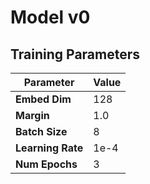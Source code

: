 # Model v0

## Training Parameters

| Parameter     | Value  |
|--------------|--------|
| **Embed Dim** | 128    |
| **Margin**    | 1.0    |
| **Batch Size** | 8      |
| **Learning Rate** | 1e-4  |
| **Num Epochs** | 3      |
